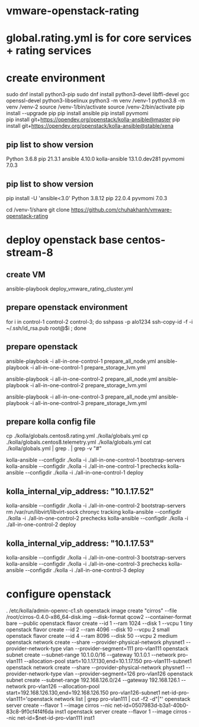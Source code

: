 # vmware-openstack-rating

# global.rating.yml is for core services + rating services 

# create environment
 
sudo dnf install python3-pip
sudo dnf install python3-devel libffi-devel gcc openssl-devel python3-libselinux
python3 -m venv /venv-1
python3.8 -m venv /venv-2
source /venv-1/bin/activate
source /venv-2/bin/activate
pip install --upgrade pip
pip install ansible
pip install pyvmomi                                                                                                                                                
pip install git+https://opendev.org/openstack/kolla-ansible@master
pip install git+https://opendev.org/openstack/kolla-ansible@stable/xena

## pip list to show version
Python              3.6.8
pip                 21.3.1
ansible             4.10.0
kolla-ansible       13.1.0.dev281
pyvmomi             7.0.3



## pip list to show version
pip install -U 'ansible<3.0'
Python             3.8.12
pip                22.0.4
pyvmomi            7.0.3



cd /venv-1/share
git clone https://github.com/chuhakhanh/vmware-openstack-rating

# deploy openstack base centos-stream-8
## create VM 
ansible-playbook deploy_vmware_rating_cluster.yml 
## prepare openstack environment
for i in control-1 control-2 control-3;
do 
  sshpass -p alo1234 ssh-copy-id -f -i ~/.ssh/id_rsa.pub root@$i ; 
done
## prepare openstack
ansible-playbook -i all-in-one-control-1 prepare_all_node.yml
ansible-playbook -i all-in-one-control-1 prepare_storage_lvm.yml

ansible-playbook -i all-in-one-control-2 prepare_all_node.yml
ansible-playbook -i all-in-one-control-2 prepare_storage_lvm.yml

ansible-playbook -i all-in-one-control-3 prepare_all_node.yml
ansible-playbook -i all-in-one-control-3 prepare_storage_lvm.yml

## prepare kolla config file 

cp ./kolla/globals.centos8.rating.yml ./kolla/globals.yml
cp ./kolla/globals.centos8.telemetry.yml ./kolla/globals.yml
cat ./kolla/globals.yml | grep . | grep -v "#"

kolla-ansible --configdir ./kolla -i ./all-in-one-control-1 bootstrap-servers
kolla-ansible --configdir ./kolla -i ./all-in-one-control-1 prechecks
kolla-ansible --configdir ./kolla -i ./all-in-one-control-1 deploy

## kolla_internal_vip_address: "10.1.17.52"
kolla-ansible --configdir ./kolla -i ./all-in-one-control-2 bootstrap-servers
rm /var/run/libvirt/libvirt-sock
chronyc tracking
kolla-ansible --configdir ./kolla -i ./all-in-one-control-2 prechecks
kolla-ansible --configdir ./kolla -i ./all-in-one-control-2 deploy
## kolla_internal_vip_address: "10.1.17.53"
kolla-ansible --configdir ./kolla -i ./all-in-one-control-3 bootstrap-servers
kolla-ansible --configdir ./kolla -i ./all-in-one-control-3 prechecks
kolla-ansible --configdir ./kolla -i ./all-in-one-control-3 deploy

# configure openstack
. /etc/kolla/admin-openrc-c1.sh
openstack image create "cirros" --file /root/cirros-0.4.0-x86_64-disk.img --disk-format qcow2 --container-format bare --public
openstack flavor create --id 1 --ram 1024 --disk 1  --vcpu 1 tiny
openstack flavor create --id 2 --ram 4096 --disk 10 --vcpu 2 small
openstack flavor create --id 4 --ram 8096 --disk 50 --vcpu 2 medium
openstack network create --share --provider-physical-network physnet1 --provider-network-type vlan --provider-segment=111 pro-vlan111
openstack subnet create --subnet-range 10.1.0.0/16 --gateway 10.1.0.1 --network pro-vlan111 --allocation-pool start=10.1.17.130,end=10.1.17.150 pro-vlan111-subnet1
openstack network create --share --provider-physical-network physnet1 --provider-network-type vlan --provider-segment=126 pro-vlan126
openstack subnet create --subnet-range 192.168.126.0/24 --gateway 192.168.126.1 --network pro-vlan126 --allocation-pool start=192.168.126.130,end=192.168.126.150 pro-vlan126-subnet1
net-id-pro-vlan111='openstack network list | grep pro-vlan111 | cut -f2 -d"|"'
openstack server create --flavor 1 --image cirros --nic net-id=0507983d-b3a1-40b0-83c8-9f0cf4f4f6da inst1
openstack server create --flavor 1 --image cirros --nic net-id=$net-id-pro-vlan111 inst1


